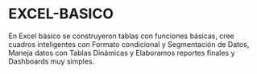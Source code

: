 # EXCEL-BASICO
En Excel básico se construyeron tablas con funciones básicas, cree cuadros inteligentes con Formato condicional y Segmentación de Datos, Maneja datos con Tablas Dinámicas y Elaboramos reportes finales y Dashboards muy simples.
